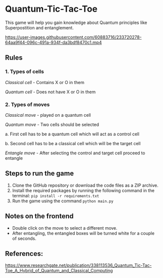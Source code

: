 # Quantum-Tic-Tac-Toe

This game will help you gain knowledge about Quantum principles like Superpostition and entanglement.

https://user-images.githubusercontent.com/60883716/233720278-64aa9f44-096c-491a-934f-da3bdf8470c1.mp4

## Rules

### 1. Types of cells 
  _Classical cell_ - Contains X or O in them 
  
  _Quantum cell_ - Does not have X or O in them

### 2. Types of moves 
_Classical move_ - played on a quantum cell 
 
 
_Quantum move_ -  Two cells should be selected 
 
   a. First cell has to be a quantum cell which will act as a control cell 

   b. Second cell has to be a classical cell which will be the target cell
 

 _Entangle move_ - After selecting the control and target cell proceed to entangle
 
 ## Steps to run the game
 1. Clone the GitHub repository or download the code files as a ZIP archive.
 2. Install the required packages by running the following command in the terminal: `pip install -r requirements.txt`
 3. Run the game using the command `python main.py`
 
 ## Notes on the frontend
 * Double click on the move to select a different move.
 * After entangling, the entangled boxes will be turned white for a couple of seconds.
 
 ## References:
 
 https://www.researchgate.net/publication/338113536_Quantum_Tic-Tac-Toe_A_Hybrid_of_Quantum_and_Classical_Computing
